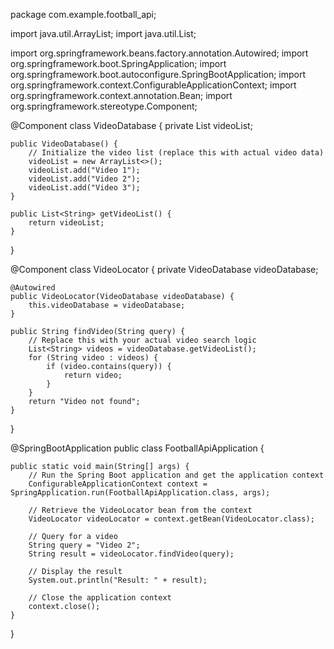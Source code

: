 package com.example.football_api;

import java.util.ArrayList;
import java.util.List;

import org.springframework.beans.factory.annotation.Autowired;
import org.springframework.boot.SpringApplication;
import org.springframework.boot.autoconfigure.SpringBootApplication;
import org.springframework.context.ConfigurableApplicationContext;
import org.springframework.context.annotation.Bean;
import org.springframework.stereotype.Component;


@Component
class VideoDatabase {
	private List<String> videoList;

	public VideoDatabase() {
		// Initialize the video list (replace this with actual video data)
		videoList = new ArrayList<>();
		videoList.add("Video 1");
		videoList.add("Video 2");
		videoList.add("Video 3");
	}

	public List<String> getVideoList() {
		return videoList;
	}
}

@Component
class VideoLocator {
	private VideoDatabase videoDatabase;

	@Autowired
	public VideoLocator(VideoDatabase videoDatabase) {
		this.videoDatabase = videoDatabase;
	}

	public String findVideo(String query) {
		// Replace this with your actual video search logic
		List<String> videos = videoDatabase.getVideoList();
		for (String video : videos) {
			if (video.contains(query)) {
				return video;
			}
		}
		return "Video not found";
	}
}

@SpringBootApplication
public class FootballApiApplication {

	public static void main(String[] args) {
		// Run the Spring Boot application and get the application context
		ConfigurableApplicationContext context = SpringApplication.run(FootballApiApplication.class, args);

		// Retrieve the VideoLocator bean from the context
		VideoLocator videoLocator = context.getBean(VideoLocator.class);

		// Query for a video
		String query = "Video 2";
		String result = videoLocator.findVideo(query);

		// Display the result
		System.out.println("Result: " + result);

		// Close the application context
		context.close();
	}

}
